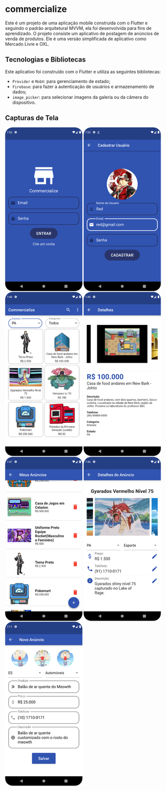 # commercialize

Este é um projeto de uma aplicação mobile construida com o Flutter e seguindo o padrão arquitetural MVVM, ela foi desenvolvida para fins de aprendizado. O projeto consiste um aplicativo de postagem de anúncios de venda de produtos. Ele é uma versão simplificada de aplicativo como Mercado Livre e OXL.

## Tecnologias e Bibliotecas

Este aplicativo foi construído com o Flutter e utiliza as seguintes bibliotecas:

- `Provider` e `MobX`: para gerenciamento de estado;
- `Firebase`: para fazer a autenticação de usuários e armazenamento de dados;
- `image_picker`: para selecionar imagens da galeria ou da câmera do dispositivo.

## Capturas de Tela

<img src="screenshot/tela_login.png" alt="tela login" width="250"/> <img src="screenshot/tela_cadastro.png" alt="tela cadastro" width="250"/> <img src="screenshot/tela_principal.png" alt="tela principal" width="250"/> <img src="screenshot/detalhes_anuncio.png" alt="detalhes anuncio" width="250"/> <img src="screenshot/meus_anuncios.png" alt="meus_anuncios" width="250"/> <img src="screenshot/detalhes_meus_anuncios.png" alt="detalhes_meus_anuncios" width="250"/> <img src="screenshot/novo_anuncio.png" alt="novo_anuncio" width="250"/>

